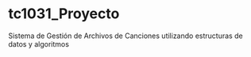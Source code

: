 # tc1031_Proyecto
Sistema de Gestión de Archivos de Canciones utilizando estructuras de datos y algoritmos
